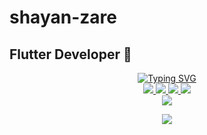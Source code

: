 # shayan-zare
## Flutter Developer 🔮<br>
<p align="center">
<a href="https://github.com/shayanzare-dev">
    <img src="https://readme-typing-svg.demolab.com?font=Firacode&size=24&duration=3000&pause=500&color=AE87FF&multiline=true&center=true&vCenter=true&width=265&height=124&lines=Shayan+Zare;junior; Flutter Developer" alt="Typing SVG" />
</a>
<br/>

<a href="https://github.com/shayanzare-dev">
    <img src="https://img.shields.io/badge/shayan zare-red?style=flat-square">
</a> 
<a href="https://t.me/shayan_zare_dev">
    <img src="https://img.shields.io/badge/chat-blue?style=flat-square&logo=telegram">
</a> 
<a href="https://www.linkedin.com/in/shayan-zare">
    <img src="https://img.shields.io/badge/-Linkedin-blue?style=flat-square&logo=linkedin">
</a>
<a href="mailto:shayanzare2222@gmail.com">
    <img src="https://img.shields.io/badge/-Email-green?style=flat-square&logo=gmail&logoColor=white">
</a>
<br/> 

<a href="https://github.com/shayanzare-dev">
    <img src="https://github-stats-alpha.vercel.app/api?username=shayanzare-dev&cc=22272e&tc=37BCF6&ic=AE87FF&bc=AE87FF">
</a>
<br>
</p>

<a href="https://github.com/shayanzare-dev">
    <p align="center">
         <img src="https://skillicons.dev/icons?i=xd,dart,flutter,ps,figma,github,vscode,linkedin,postman,git,&perline=8" />
    </p>
   
</a>
